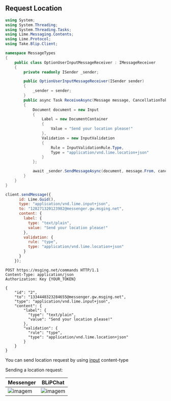 ## Request Location

```csharp
using System;
using System.Threading;
using System.Threading.Tasks;
using Lime.Messaging.Contents;
using Lime.Protocol;
using Take.Blip.Client;

namespace MessageTypes
{
    public class OptionUserInputMessageReceiver : IMessageReceiver
    {
        private readonly ISender _sender;

        public OptionUserInputMessageReceiver(ISender sender)
        {
            _sender = sender;
        }
        public async Task ReceiveAsync(Message message, CancellationToken cancellationToken)
        {
            Document document = new Input
            {
                Label = new DocumentContainer
                {
                    Value = "Send your location please!"
                },
                Validation = new InputValidation
                {
                    Rule = InputValidationRule.Type,
                    Type = "application/vnd.lime.location+json"
                } 
            };

            await _sender.SendMessageAsync(document, message.From, cancellationToken);
        }
    }
}
```
```javascript
client.sendMessage({
      id: Lime.Guid(),
      type: "application/vnd.lime.input+json",
      to: "128271320123982@messenger.gw.msging.net",
      content: {
        label: {
          type: "text/plain",
          value: "Send your location please!"
        },
        validation: {
          rule: "type",
          type: "application/vnd.lime.location+json"
        }
      }
    });
```

```http
POST https://msging.net/commands HTTP/1.1
Content-Type: application/json
Authorization: Key {YOUR_TOKEN}

{
    "id": "2",
    "to": "1334448323284655@messenger.gw.msging.net",
    "type": "application/vnd.lime.input+json",
    "content": {
        "label": {
          "type": "text/plain",
          "value": "Send your location please!"
        },
        "validation": {
          "rule": "type",
          "type": "application/vnd.lime.location+json"
        }
    }
}
```


You can send location request by using [input](/#user-input) content-type

Sending a location request:

| Messenger                         | BLiPChat                                          |
|-----------------------------------|---------------------------------------------------|
| ![imagem](images/input_location_mssngr.png) | ![imagem](inputLocationBlipCHat.png)    |


